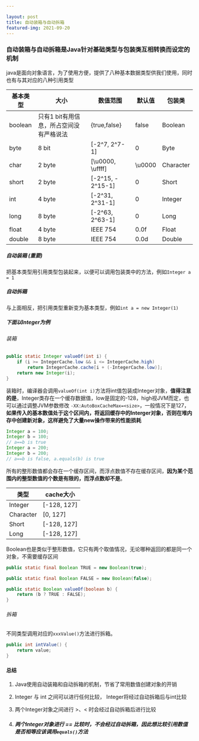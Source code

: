 ```yaml
---

layout: post
title: 自动装箱与自动拆箱
featured-img: 2021-09-20
---
```


### 自动装箱与自动拆箱是Java针对基础类型与包装类互相转换而设定的机制

java是面向对象语言，为了使用方便，提供了八种基本数据类型供我们使用，同时也有与其对应的八种引用类型

| 基本类型 | 大小                                    | 数值范围          | 默认值 | 包装类    |
| -------- | --------------------------------------- | ----------------- | ------ | --------- |
| boolean  | 只有1 bit有用信息，所占空间没有严格说法 | {true,false}      | false  | Boolean   |
| byte     | 8 bit                                   | [-2^7, 2^7-1]     | 0      | Byte      |
| char     | 2 byte                                  | [\u0000, \uffff]  | \u0000 | Character |
| short    | 2 byte                                  | [-2^15, - 2^15-1] | 0      | Short     |
| int      | 4 byte                                  | [-2^31,  2^31-1]  | 0      | Integer   |
| long     | 8 byte                                  | [-2^63, 2^63-1]   | 0      | Long      |
| float    | 4 byte                                  | IEEE 754          | 0.0f   | Float     |
| double   | 8 byte                                  | IEEE 754          | 0.0d   | Double    |

##### 自动装箱 (重要)

把基本类型用引用类型包装起来，以便可以调用包装类中的方法，例如`Integer a = 1`

##### 自动拆箱

与上面相反，把引用类型重新变为基本类型，例如`int a = new Integer(1)`



##### 下面以Integer为例

###### 装箱

```java
public static Integer valueOf(int i) {
    if (i >= IntegerCache.low && i <= IntegerCache.high)
        return IntegerCache.cache[i + (-IntegerCache.low)];
    return new Integer(i);
}
```

装箱时，编译器会调用`valueOf(int i)`方法将int值包装成Integer对象，**值得注意的是**，Integer类存在一个缓存数据值，low是固定的-128，high视JVM而定，也可以通过调整JVM参数修改 `-XX:AutoBoxCacheMax=<size>`，一般情况下是127，**如果传入的基本数值处于这个区间内，将返回缓存中的Interger对象，否则在堆内存中创建新对象，这样避免了大量new操作带来的性能损耗**

```java
Integer a = 100;
Integer b = 100;
// a==b is true
Integer a = 200;
Integer b = 200;
// a==b is false, a.equals(b) is true
```

所有的整形数值都会存在一个缓存区间，而浮点数值不存在缓存区间，**因为某个范围内的整型数值的个数是有限的，而浮点数却不是**。

| 类型      | cache大小   |
| --------- | ----------- |
| Integer   | [-128, 127] |
| Character | [0, 127]    |
| Short     | [-128, 127] |
| Long      | [-128, 127] |

Boolean也是类似于整形数值，它只有两个取值情况，无论哪种返回的都是同一个对象，不需要缓存区间

```java
public static final Boolean TRUE = new Boolean(true);

public static final Boolean FALSE = new Boolean(false);

public static Boolean valueOf(boolean b) {
    return (b ? TRUE : FALSE);
}
```



###### 拆箱

不同类型调用对应的`xxxValue()`方法进行拆箱。

```java
public int intValue() {
	return value;
}
```



#### 总结

1. Java使用自动装箱和自动拆箱的机制，节省了常用数值创建对象的开销

2. Integer 与 int 之间可以进行任何比较， Integer将经过自动拆箱后与int比较

3. 两个Integer对象之间进行 >、< 时会经过自动拆箱后进行比较

4. ##### 两个Integer对象进行 == 比较时，不会经过自动拆箱，因此想比较引用数值是否相等应该调用`equals()`方法

 